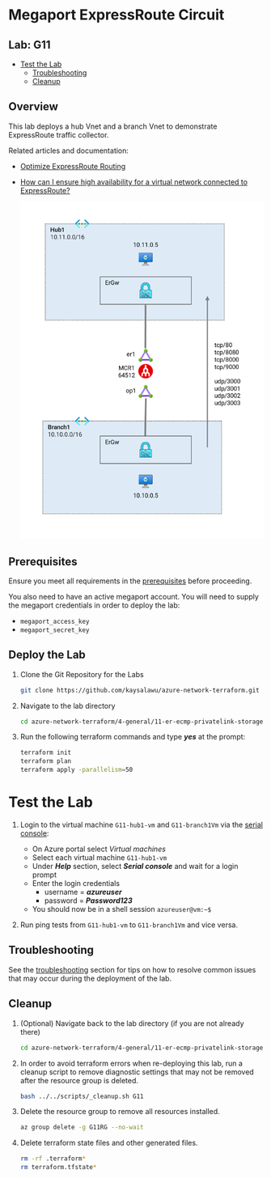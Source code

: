 # Megaport ExpressRoute Circuit <!-- omit from toc -->

## Lab: G11 <!-- omit from toc -->

- [Test the Lab](#test-the-lab)
  - [Troubleshooting](#troubleshooting)
  - [Cleanup](#cleanup)

## Overview

This lab deploys a hub Vnet and a branch Vnet to demonstrate ExpressRoute traffic collector.

Related articles and documentation:
* [Optimize ExpressRoute Routing](https://learn.microsoft.com/en-us/azure/expressroute/expressroute-optimize-routing)
* [How can I ensure high availability for a virtual network connected to ExpressRoute?](https://learn.microsoft.com/en-us/azure/expressroute/expressroute-faqs#how-can-i-ensure-high-availability-for-a-virtual-network-connected-to-expressroute)

  <img src="../../images/general/11/01-topology.png" alt="er-ecmp-topology" width="500">

## Prerequisites

Ensure you meet all requirements in the [prerequisites](../../prerequisites/README.md) before proceeding.

You also need to have an active megaport account. You will need to supply the megaport credentials in order to deploy the lab:
* `megaport_access_key`
* `megaport_secret_key`

## Deploy the Lab

1. Clone the Git Repository for the Labs

   ```sh
   git clone https://github.com/kaysalawu/azure-network-terraform.git
   ```

2. Navigate to the lab directory

   ```sh
   cd azure-network-terraform/4-general/11-er-ecmp-privatelink-storage
   ```

3. Run the following terraform commands and type ***yes*** at the prompt:

   ```sh
   terraform init
   terraform plan
   terraform apply -parallelism=50
   ```

# Test the Lab

1. Login to the virtual machine `G11-hub1-vm` and `G11-branch1Vm` via the [serial console](https://learn.microsoft.com/en-us/troubleshoot/azure/virtual-machines/serial-console-overview#access-serial-console-for-virtual-machines-via-azure-portal):

   - On Azure portal select *Virtual machines*
   - Select each virtual machine `G11-hub1-vm`
   - Under ***Help*** section, select ***Serial console*** and wait for a login prompt
   - Enter the login credentials
     - username = ***azureuser***
     - password = ***Password123***
   - You should now be in a shell session `azureuser@vm:~$`

2. Run ping tests from `G11-hub1-vm` to `G11-branch1Vm` and vice versa.



## Troubleshooting

See the [troubleshooting](../../troubleshooting/README.md) section for tips on how to resolve common issues that may occur during the deployment of the lab.

## Cleanup

1. (Optional) Navigate back to the lab directory (if you are not already there)

   ```sh
   cd azure-network-terraform/4-general/11-er-ecmp-privatelink-storage
   ```

2. In order to avoid terraform errors when re-deploying this lab, run a cleanup script to remove diagnostic settings that may not be removed after the resource group is deleted.

   ```sh
   bash ../../scripts/_cleanup.sh G11
   ```

3. Delete the resource group to remove all resources installed.

   ```sh
   az group delete -g G11RG --no-wait
   ```

4. Delete terraform state files and other generated files.

   ```sh
   rm -rf .terraform*
   rm terraform.tfstate*
   ```
